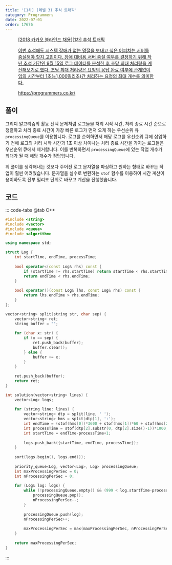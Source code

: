 ```yaml
---
title: '[1차] (레벨 3) 추석 트래픽'
category: Programmers
date: 2022-07-01
order: 17676
---
```


<figure class="opengraph"><a href="https://programmers.co.kr/learn/courses/30/lessons/17676" data-source-url="https://programmers.co.kr/learn/courses/30/lessons/17676">
<div class="og-image" style="background-image: url('https://drive.google.com/uc?export=view&id=1J7HqHQeh0rWbRtmHtU9-1E36gTRhJX8N');"></div>
<div class="og-text">
<p class="og-title">[2018 카카오 블라인드 채용][1차] 추석 트래픽</p>
<p class="og-desc">이번 추석에도 시스템 장애가 없는 명절을 보내고 싶은 어피치는 서버를 증설해야 할지 고민이다. 장애 대비용 서버 증설 여부를 결정하기 위해 작년 추석 기간인 9월 15일 로그 데이터를 분석한 후 초당 최대 처리량을 계산해보기로 했다. 초당 최대 처리량은 요청의 응답 완료 여부에 관계없이 임의 시간부터 1초(=1,000밀리초)간 처리하는 요청의 최대 개수를 의미한다.</p>
<p class="og-host">https://programmers.co.kr/</p></div></a></figure>

## 풀이
그리디 알고리즘의 활동 선택 문제처럼 로그들을 처리 시작 시간, 처리 종료 시간 순으로 정렬하고 처리 종료 시간이 가장 빠른 로그가 먼저 오게 하는 우선순위 큐 `processingQueue`를 이용합니다. 로그를 순회하면서 해당 로그를 우선순위 큐에 삽입하기 전에 로그의 처리 시작 시간과 1초 이상 차이나는 처리 종료 시간을 가지는 로그들은 우선순위 큐에서 제거합니다. 이를 반복하면서 `processingQueue`에 있는 작업 개수가 최대가 될 때 해당 개수가 정답입니다.

위 풀이를 생각해내는 것보다 주어진 로그 문자열을 파싱하고 원하는 형태로 바꾸는 작업이 훨씬 어려웠습니다. 문자열을 실수로 변환하는 `stof` 함수를 이용하여 시간 계산이 용이하도록 전부 밀리초 단위로 바꾸고 계산을 진행했습니다.

## 코드
::: code-tabs
@tab C++
```cpp
#include <string>
#include <vector>
#include <queue>
#include <algorithm>

using namespace std;

struct Log {
    int startTime, endTime, processTime;
    
    bool operator<(const Log& rhs) const {
        if (startTime != rhs.startTime) return startTime < rhs.startTime;
        return endTime < rhs.endTime;
    }
    
    bool operator()(const Log& lhs, const Log& rhs) const {
        return lhs.endTime > rhs.endTime;
    }
};

vector<string> split(string str, char sep) {
    vector<string> ret;
    string buffer = "";
    
    for (char x: str) {
        if (x == sep) {
            ret.push_back(buffer);
            buffer.clear();
        } else {
            buffer += x;
        }
    }
    
    ret.push_back(buffer);
    return ret;
}

int solution(vector<string> lines) {
    vector<Log> logs;
    
    for (string line: lines) {
        vector<string> dtp = split(line, ' ');
        vector<string> hms = split(dtp[1], ':');
        int endTime = (stof(hms[0])*3600 + stof(hms[1])*60 + stof(hms[2]))*1000;
        int processTime = stof(dtp[2].substr(0, dtp[2].size()-1))*1000;
        int startTime = endTime-processTime+1;
        
        logs.push_back({startTime, endTime, processTime});
    }
    
    sort(logs.begin(), logs.end());
    
    priority_queue<Log, vector<Log>, Log> processingQueue;
    int maxProcessingPerSec = 0;
    int nProcessingPerSec = 0;
    
    for (Log& log: logs) {
        while (!processingQueue.empty() && (999 < log.startTime-processingQueue.top().endTime)) {
            processingQueue.pop();
            nProcessingPerSec--;
        }
        
        processingQueue.push(log);
        nProcessingPerSec++;
        
        maxProcessingPerSec = max(maxProcessingPerSec, nProcessingPerSec);
    }
    
    return maxProcessingPerSec;
}
```
:::
